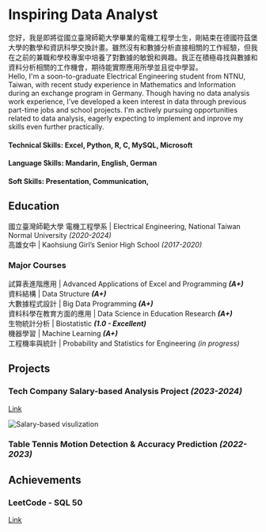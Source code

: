 # Inspiring Data Analyst
您好，我是即將從國立臺灣師範大學畢業的電機工程學士生，剛結束在德國符茲堡大學的數學和資訊科學交換計畫。雖然沒有和數據分析直接相關的工作經驗，但我在之前的兼職和學校專案中培養了對數據的敏銳和興趣。我正在積極尋找與數據和資料分析相關的工作機會，期待能實際應用所學並且從中學習。  
Hello, I'm a soon-to-graduate Electrical Engineering student from NTNU, Taiwan, with recent study experience in Mathematics and Information during an exchange program in Germany. Though having no data analysis work experience, I've developed a keen interest in data through previous part-time jobs and school projects. I'm actively pursuing opportunities related to data analysis,  eagerly expecting to implement and inprove my skills even further practically.  

#### Technical Skills: Excel, Python, R, C, MySQL, Microsoft  
#### Language Skills: Mandarin, English, German
#### Soft Skills: Presentation, Communication, 

## Education 
國立臺灣師範大學 電機工程學系 | Electrical Engineering, National Taiwan Normal University *(2020-2024)*  
高雄女中 | Kaohsiung Girl’s Senior High School *(2017-2020)*

### Major Courses
試算表進階應用 | Advanced Applications of Excel and Programming ***(A+)***   
資料結構 | Data Structure ***(A+)***  
大數據程式設計 | Big Data Programming ***(A+)***  
資料科學在教育方面的應用 | Data Science in Education Research ***(A+)***  
生物統計分析 | Biostatistic ***(1.0 - Excellent)***  
機器學習 | Machine Learning ***(A+)***  
工程機率與統計 | Probability and Statistics for Engineering *(in progress)*   

## Projects
### Tech Company Salary-based Analysis Project *(2023-2024)*
[Link](https://github.com/Mia1011/Biostatistics)

![Salary-based visulization](/img/visulization.jpeg)

### Table Tennis Motion Detection & Accuracy Prediction *(2022-2023)*

## Achievements
### LeetCode - SQL 50
[Link](https://leetcode.com/MiaSuen/)
### 
